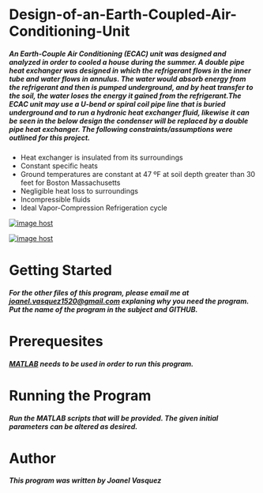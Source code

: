 # Design-of-an-Earth-Coupled-Air-Conditioning-Unit
##### An Earth-Couple Air Conditioning (ECAC) unit was designed and analyzed in order to cooled a house during the summer. A double pipe heat exchanger was designed in which the refrigerant flows in the inner tube and water flows in annulus. The water would absorb energy from the refrigerant and then is pumped underground, and by heat transfer to the soil, the water loses the energy it gained from the refrigerant.The ECAC unit may use a U-bend or spiral coil pipe line that is buried underground and to run a hydronic heat exchanger fluid, likewise it can be seen in the below design the condenser will be replaced by a double pipe heat exchanger. The following constraints/assumptions were outlined for this project.
  * Heat exchanger is insulated from its surroundings
  * Constant specific heats
  * Ground temperatures are constant at 47 ºF at soil depth greater than 30 feet for Boston Massachusetts
  * Negligible heat loss to surroundings
  * Incompressible fluids
  * Ideal Vapor-Compression Refrigeration cycle

<a href="http://imgbox.com/KjflNcqp" target="_blank"><img src="https://thumbs.imgbox.com/9f/43/KjflNcqp_t.png" alt="image host"/></a> 

<a href="http://imgbox.com/F1udIcsH" target="_blank"><img src="https://thumbs.imgbox.com/73/6a/F1udIcsH_t.png" alt="image host"/></a>
# __Getting Started__
##### For the other files of this program, please email me at joanel.vasquez1520@gmail.com explaning why you need the program. Put the name of the program in the subject and GITHUB. 
# __Prerequesites__
##### [MATLAB](https://www.mathworks.com/products/matlab.html) needs to be used in order to run this program. 
# __Running the Program__
##### Run the MATLAB scripts that will be provided. The given initial parameters can be altered as desired. 
# __Author__
##### This program was written by Joanel Vasquez
